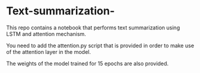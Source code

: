 # Text-summarization-
This repo contains a notebook that performs text summarization using LSTM and attention mechanism.



You need to add the attention.py script that is provided in order to make use of the attention layer in the model.

The weights of the model trained for 15 epochs are also provided.
